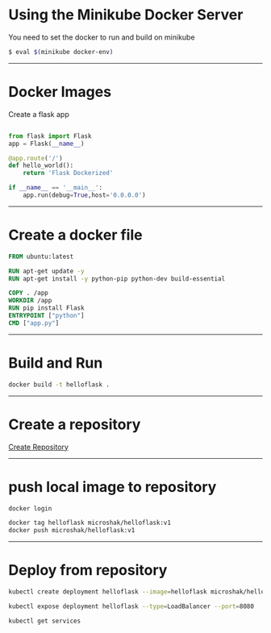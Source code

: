 # Using the Minikube Docker Server
You need to set the docker to run and build on minikube
```sh
$ eval $(minikube docker-env)
```

---



# Docker Images
Create a flask app
```python

from flask import Flask
app = Flask(__name__)

@app.route('/')
def hello_world():
    return 'Flask Dockerized'

if __name__ == '__main__':
    app.run(debug=True,host='0.0.0.0')
```
---

# Create a docker file
```dockerfile
FROM ubuntu:latest

RUN apt-get update -y
RUN apt-get install -y python-pip python-dev build-essential

COPY . /app
WORKDIR /app
RUN pip install Flask
ENTRYPOINT ["python"]
CMD ["app.py"]
```

---
# Build and Run
```bash
docker build -t helloflask .
```
---


# Create a repository
[Create Repository](https://cloud.docker.com/repository/create)

---
# push local image to repository
```sh
docker login

docker tag helloflask microshak/helloflask:v1
docker push microshak/helloflask:v1
```
---

# Deploy from repository
```bash
kubectl create deployment helloflask --image=helloflask microshak/helloflask:v1

kubectl expose deployment helloflask --type=LoadBalancer --port=8080

kubectl get services
```